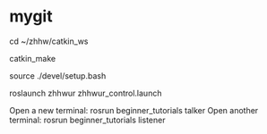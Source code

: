 # mygit
cd ~/zhhw/catkin_ws

catkin_make

source ./devel/setup.bash

roslaunch zhhwur zhhwur_control.launch

Open a new terminal:
rosrun beginner_tutorials talker
Open another terminal:
rosrun beginner_tutorials listener

